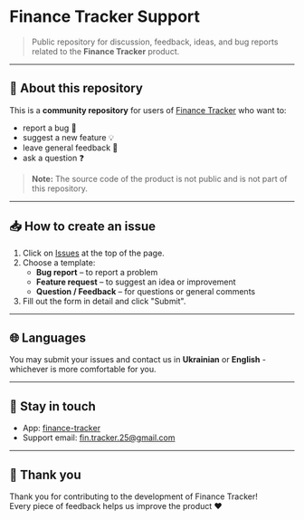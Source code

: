 # Finance Tracker Support

> Public repository for discussion, feedback, ideas, and bug reports related to the **Finance Tracker** product.

---

## 📌 About this repository

This is a **community repository** for users of [Finance Tracker](#) who want to:

- report a bug 🐞  
- suggest a new feature 💡  
- leave general feedback 💬  
- ask a question ❓

> **Note:** The source code of the product is not public and is not part of this repository.

---

## 📥 How to create an issue

1. Click on [Issues](../../issues) at the top of the page.
2. Choose a template:
   - **Bug report** – to report a problem
   - **Feature request** – to suggest an idea or improvement
   - **Question / Feedback** – for questions or general comments
3. Fill out the form in detail and click "Submit".

---

## 🌐 Languages

You may submit your issues and contact us in **Ukrainian** or **English** - whichever is more comfortable for you.

---

## 📣 Stay in touch

- App: [finance-tracker](https://finance-tracker-front-end-zhvladyslavs-projects.vercel.app/)
- Support email: [fin.tracker.25@gmail.com](mailto:fin.tracker.25@gmail.com)

---

## 🙏 Thank you

Thank you for contributing to the development of Finance Tracker!  
Every piece of feedback helps us improve the product ❤️
